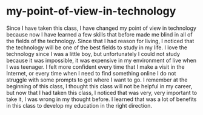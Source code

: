 # my-point-of-view-in-technology
Since I have taken this class, I have changed my point of view in technology because now I have learned a few skills that before
made me blind in all of the fields of the technology. Since that I had reason for living, I noticed that the technology will be 
one of the best fields to study in my life. I love the technology since I was a little boy, but unfortunately I could not study 
because it was impossible, it was expensive in my environment of live when I was teenager.  I felt more confident every time that 
I make a visit in the Internet, or every time when I need to find something online I do not struggle with some prompts to get where 
I want to go. I remember at the beginning of this class, I thought this class will not be helpful in my career, but now that I had 
taken this class, I noticed that was very, very important to take it, I was wrong in my thought before. I learned that was a lot of 
benefits in this class to develop my education in the right direction.  
